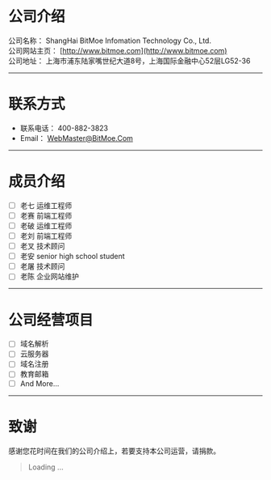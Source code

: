 # 公司介绍

公司名称： ShangHai BitMoe Infomation Technology Co., Ltd.  
公司网站主页： [http://www.bitmoe.com](http://www.bitmoe.com)  
公司地址： 上海市浦东陆家嘴世纪大道8号，上海国际金融中心52层LG52-36

---

# 联系方式

- 联系电话： 400-882-3823
- Email： WebMaster@BitMoe.Com

---

# 成员介绍

- [ ] 老七 运维工程师
- [ ] 老赛 前端工程师
- [ ] 老破 运维工程师
- [ ] 老刘 前端工程师
- [ ] 老叉 技术顾问
- [ ] 老安 senior high school student
- [ ] 老屠 技术顾问
- [ ] 老陈 企业网站维护

---

# 公司经营项目

- [ ] 域名解析
- [ ] 云服务器
- [ ] 域名注册
- [ ] 教育邮箱
- [ ] And More...

---

# 致谢
感谢您花时间在我们的公司介绍上，若要支持本公司运营，请捐款。
> Loading ...
